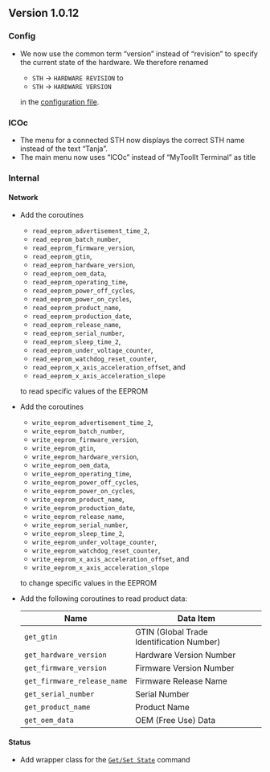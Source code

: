 ## Version 1.0.12

### Config

- We now use the common term “version” instead of “revision” to specify the current state of the hardware. We therefore renamed

  - `STH` → `HARDWARE REVISION` to
  - `STH` → `HARDWARE VERSION`

  in the [configuration file](https://github.com/MyTooliT/ICOc/blob/f7f90ac6c1be218acc450ddc0a115473180dbe95/mytoolit/config/config.yaml).

### ICOc

- The menu for a connected STH now displays the correct STH name instead of the text “Tanja”.
- The main menu now uses “ICOc” instead of “MyToolIt Terminal” as title

### Internal

#### Network

- Add the coroutines

  - `read_eeprom_advertisement_time_2`,
  - `read_eeprom_batch_number`,
  - `read_eeprom_firmware_version`,
  - `read_eeprom_gtin`,
  - `read_eeprom_hardware_version`,
  - `read_eeprom_oem_data`,
  - `read_eeprom_operating_time`,
  - `read_eeprom_power_off_cycles`,
  - `read_eeprom_power_on_cycles`,
  - `read_eeprom_product_name`,
  - `read_eeprom_production_date`,
  - `read_eeprom_release_name`,
  - `read_eeprom_serial_number`,
  - `read_eeprom_sleep_time_2`,
  - `read_eeprom_under_voltage_counter`,
  - `read_eeprom_watchdog_reset_counter`,
  - `read_eeprom_x_axis_acceleration_offset`, and
  - `read_eeprom_x_axis_acceleration_slope`

  to read specific values of the EEPROM

- Add the coroutines

  - `write_eeprom_advertisement_time_2`,
  - `write_eeprom_batch_number`,
  - `write_eeprom_firmware_version`,
  - `write_eeprom_gtin`,
  - `write_eeprom_hardware_version`,
  - `write_eeprom_oem_data`,
  - `write_eeprom_operating_time`,
  - `write_eeprom_power_off_cycles`,
  - `write_eeprom_power_on_cycles`,
  - `write_eeprom_product_name`,
  - `write_eeprom_production_date`,
  - `write_eeprom_release_name`,
  - `write_eeprom_serial_number`,
  - `write_eeprom_sleep_time_2`,
  - `write_eeprom_under_voltage_counter`,
  - `write_eeprom_watchdog_reset_counter`,
  - `write_eeprom_x_axis_acceleration_offset`, and
  - `write_eeprom_x_axis_acceleration_slope`

  to change specific values in the EEPROM

- Add the following coroutines to read product data:

  | Name                        | Data Item                                 |
  | --------------------------- | ----------------------------------------- |
  | `get_gtin`                  | GTIN (Global Trade Identification Number) |
  | `get_hardware_version`      | Hardware Version Number                   |
  | `get_firmware_version`      | Firmware Version Number                   |
  | `get_firmware_release_name` | Firmware Release Name                     |
  | `get_serial_number`         | Serial Number                             |
  | `get_product_name`          | Product Name                              |
  | `get_oem_data`              | OEM (Free Use) Data                       |

#### Status

- Add wrapper class for the [`Get/Set State`](https://mytoolit.github.io/Documentation/#command-getset-state) command
